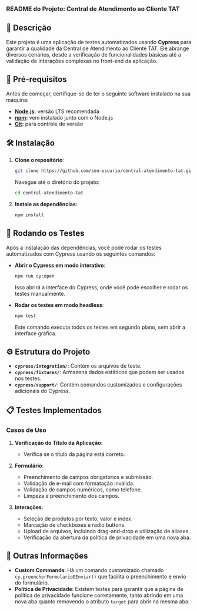 ### README do Projeto: Central de Atendimento ao Cliente TAT

## 📄 Descrição

Este projeto é uma aplicação de testes automatizados usando **Cypress** para garantir a qualidade da Central de Atendimento ao Cliente TAT. Ele abrange diversos cenários, desde a verificação de funcionalidades básicas até a validação de interações complexas no front-end da aplicação.

## 🔧 Pré-requisitos

Antes de começar, certifique-se de ter o seguinte software instalado na sua máquina:

- **[Node.js](https://nodejs.org/):** versão LTS recomendada
- **[npm](https://www.npmjs.com/):** vem instalado junto com o Node.js
- **[Git](https://git-scm.com/):** para controle de versão

## 🛠️ Instalação

1. **Clone o repositório**:

   ```bash
   git clone https://github.com/seu-usuario/central-atendimento-tat.git
   ```

   Navegue até o diretório do projeto:

   ```bash
   cd central-atendimento-tat
   ```

2. **Instale as dependências**:
   ```bash
   npm install
   ```

## 🚀 Rodando os Testes

Após a instalação das dependências, você pode rodar os testes automatizados com Cypress usando os seguintes comandos:

- **Abrir o Cypress em modo interativo**:

  ```bash
  npm run cy:open
  ```

  Isso abrirá a interface do Cypress, onde você pode escolher e rodar os testes manualmente.

- **Rodar os testes em modo headless**:
  ```bash
  npm test
  ```
  Este comando executa todos os testes em segundo plano, sem abrir a interface gráfica.

## ⚙️ Estrutura do Projeto

- **`cypress/integration/`**: Contém os arquivos de teste.
- **`cypress/fixtures/`**: Armazena dados estáticos que podem ser usados nos testes.
- **`cypress/support/`**: Contém comandos customizados e configurações adicionais do Cypress.

## 📋 Testes Implementados

### Casos de Uso

1. **Verificação do Título da Aplicação**:

   - Verifica se o título da página está correto.

2. **Formulário**:

   - Preenchimento de campos obrigatórios e submissão.
   - Validação de e-mail com formatação inválida.
   - Validação de campos numéricos, como telefone.
   - Limpeza e preenchimento dos campos.

3. **Interações**:
   - Seleção de produtos por texto, valor e index.
   - Marcação de checkboxes e radio buttons.
   - Upload de arquivos, incluindo drag-and-drop e utilização de aliases.
   - Verificação da abertura da política de privacidade em uma nova aba.

## 📝 Outras Informações

- **Custom Commands**: Há um comando customizado chamado `cy.preencherFormularioEEnviar()` que facilita o preenchimento e envio do formulário.
- **Política de Privacidade**: Existem testes para garantir que a página de política de privacidade funcione corretamente, tanto abrindo em uma nova aba quanto removendo o atributo `target` para abrir na mesma aba.
